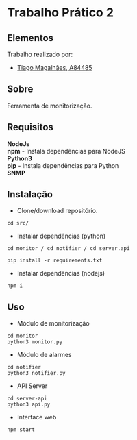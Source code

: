 # Trabalho Prático 2
## Elementos

Trabalho realizado por:
- [Tiago Magalhães, A84485](https://github.com/TiagoMag)

## Sobre 
Ferramenta de monitorização.

## Requisitos

**NodeJs**  </br>
**npm** - Instala dependências para NodeJS</br>
**Python3**  </br>
**pip** - Instala dependências para Python </br>
**SNMP** </br>
## Instalação

- Clone/download repositório.
```
cd src/
```
- Instalar dependências (python)
```
cd monitor / cd notifier / cd server.api
```
```
pip install -r requirements.txt
```
- Instalar dependências (nodejs)
```
npm i
```

## Uso
- Módulo de monitorização
```
cd monitor
python3 monitor.py
```
- Módulo de alarmes
```
cd notifier
python3 notifier.py
```
- API Server
```
cd server-api
python3 api.py
```
- Interface web
```
npm start
```

